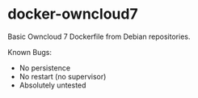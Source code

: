 docker-owncloud7
================

Basic Owncloud 7 Dockerfile from Debian repositories.

Known Bugs:

  * No persistence
  * No restart (no supervisor)
  * Absolutely untested
